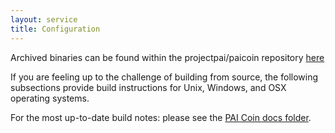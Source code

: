 ```yaml
---
layout: service
title: Configuration
---
```


Archived binaries can be found within the projectpai/paicoin repository [here](https://github.com/projectpai/paicoin/releases)

If you are feeling up to the challenge of building from source, the following subsections provide build instructions for Unix, Windows, and OSX operating systems.

For the most up-to-date build notes: please see the [PAI Coin docs folder](https://github.com/projectpai/paicoin/tree/master/doc).
